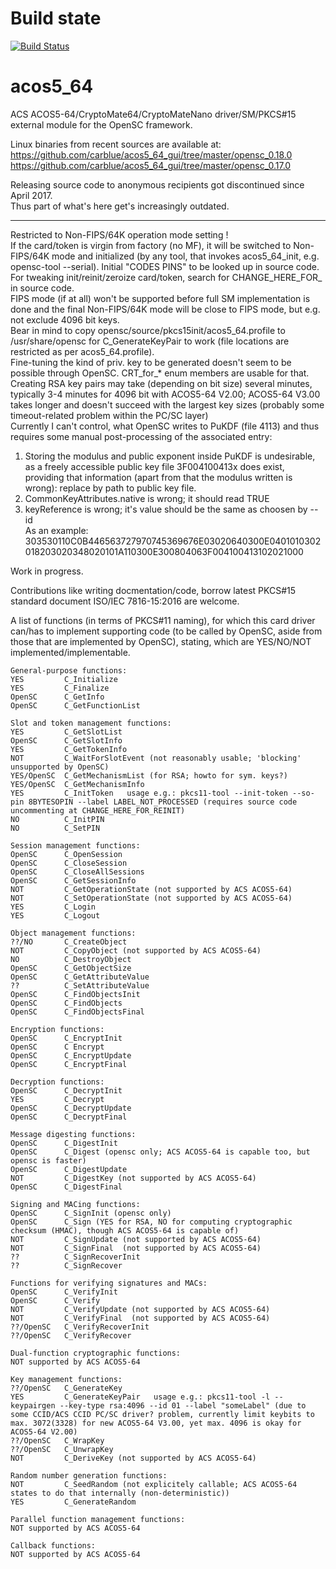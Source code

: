 # Build state

[![Build Status](https://travis-ci.org/carblue/acos5_64.svg?branch=master)](https://travis-ci.org/carblue/acos5_64)

# acos5_64

ACS ACOS5-64/CryptoMate64/CryptoMateNano driver/SM/PKCS#15 external module for the OpenSC framework.<br>

Linux binaries from recent sources are available at:<br>
https://github.com/carblue/acos5_64_gui/tree/master/opensc_0.18.0<br>
https://github.com/carblue/acos5_64_gui/tree/master/opensc_0.17.0<br>

Releasing source code to anonymous recipients got discontinued since April 2017.<br>
Thus part of what's here get's increasingly outdated.

---

Restricted to Non-FIPS/64K operation mode setting !<br>
If the card/token is virgin from factory (no MF), it will be switched to Non-FIPS/64K mode and initialized (by any tool, that invokes acos5_64_init, e.g. opensc-tool --serial). Initial "CODES PINS" to be looked up in source code.<br>
For tweaking init/reinit/zeroize card/token, search for CHANGE_HERE_FOR_  in source code.<br>
FIPS mode (if at all) won't be supported before full SM implementation is done and the final Non-FIPS/64K mode will be close to FIPS mode, but e.g. not exclude 4096 bit keys.<br>
Bear in mind to copy opensc/source/pkcs15init/acos5_64.profile to /usr/share/opensc for C_GenerateKeyPair to work (file locations are restricted as per acos5_64.profile).<br>
Fine-tuning the kind of priv. key to be generated doesn't seem to be possible through OpenSC. CRT_for_* enum members are usable for that.<br>
Creating RSA key pairs may take (depending on bit size) several minutes, typically 3-4 minutes for 4096 bit with ACOS5-64 V2.00; ACOS5-64 V3.00 takes longer and doesn't succeed with the largest key sizes (probably some timeout-related problem within the PC/SC layer)<br>
Currently I can't control, what OpenSC writes to PuKDF (file 4113) and thus requires some manual post-processing of the associated entry:<br>
1. Storing the modulus and public exponent inside PuKDF is undesirable, as a freely accessible public key file 3F004100413x does exist, providing that information (apart from that the modulus written is wrong): replace by path to public key file.<br>
2. CommonKeyAttributes.native is wrong; it should read TRUE<br>
3. keyReference is wrong; it's value should be the same as choosen by --id<br>
As an example: 303530110C0B446563727970745369676E03020640300E0401010302018203020348020101A110300E300804063F004100413102021000

Work in progress.

Contributions like writing docmentation/code, borrow latest PKCS#15 standard document ISO/IEC 7816-15:2016 are welcome.

A list of functions (in terms of PKCS#11 naming), for which this card driver can/has to implement supporting code (to be called by OpenSC, aside from those that are implemented by OpenSC), stating, which are YES/NO/NOT implemented/implementable.<br>

	General-purpose functions:
	YES         C_Initialize
	YES         C_Finalize
	OpenSC      C_GetInfo
	OpenSC      C_GetFunctionList

	Slot and token management functions:
	YES         C_GetSlotList
	OpenSC      C_GetSlotInfo
	YES         C_GetTokenInfo
	NOT         C_WaitForSlotEvent (not reasonably usable; 'blocking' unsupported by OpenSC)
	YES/OpenSC  C_GetMechanismList (for RSA; howto for sym. keys?)
	YES/OpenSC  C_GetMechanismInfo
	YES         C_InitToken   usage e.g.: pkcs11-tool --init-token --so-pin 8BYTESOPIN --label LABEL_NOT_PROCESSED (requires source code uncommenting at CHANGE_HERE_FOR_REINIT)
	NO          C_InitPIN
	NO          C_SetPIN

	Session management functions:
	OpenSC      C_OpenSession
	OpenSC      C_CloseSession
	OpenSC      C_CloseAllSessions
	OpenSC      C_GetSessionInfo
	NOT         C_GetOperationState (not supported by ACS ACOS5-64)
	NOT         C_SetOperationState (not supported by ACS ACOS5-64)
	YES         C_Login
	YES         C_Logout

	Object management functions:
	??/NO       C_CreateObject
	NOT         C_CopyObject (not supported by ACS ACOS5-64)
	NO          C_DestroyObject
	OpenSC      C_GetObjectSize
	OpenSC      C_GetAttributeValue
	??          C_SetAttributeValue
	OpenSC      C_FindObjectsInit
	OpenSC      C_FindObjects
	OpenSC      C_FindObjectsFinal

	Encryption functions:
	OpenSC      C_EncryptInit
	OpenSC      C Encrypt
	OpenSC      C_EncryptUpdate
	OpenSC      C_EncryptFinal

	Decryption functions:
	OpenSC      C_DecryptInit
	YES         C_Decrypt
	OpenSC      C_DecryptUpdate
	OpenSC      C_DecryptFinal

	Message digesting functions:
	OpenSC      C_DigestInit
	OpenSC      C_Digest (opensc only; ACS ACOS5-64 is capable too, but opensc is faster)
	OpenSC      C_DigestUpdate
	NOT         C_DigestKey (not supported by ACS ACOS5-64)
	OpenSC      C_DigestFinal

	Signing and MACing functions:
	OpenSC      C_SignInit (opensc only)
	OpenSC      C_Sign (YES for RSA, NO for computing cryptographic checksum (HMAC), though ACS ACOS5-64 is capable of)
	NOT         C_SignUpdate (not supported by ACS ACOS5-64)
	NOT         C_SignFinal  (not supported by ACS ACOS5-64)
	??          C_SignRecoverInit
	??          C_SignRecover

	Functions for verifying signatures and MACs:
	OpenSC      C_VerifyInit
	OpenSC      C_Verify
	NOT         C_VerifyUpdate (not supported by ACS ACOS5-64)
	NOT         C_VerifyFinal  (not supported by ACS ACOS5-64)
	??/OpenSC   C_VerifyRecoverInit
	??/OpenSC   C_VerifyRecover

	Dual-function cryptographic functions:
	NOT supported by ACS ACOS5-64

	Key management functions:
	??/OpenSC   C_GenerateKey
	YES         C_GenerateKeyPair   usage e.g.: pkcs11-tool -l --keypairgen --key-type rsa:4096 --id 01 --label "someLabel" (due to some CCID/ACS CCID PC/SC driver? problem, currently limit keybits to max. 3072(3328) for new ACOS5-64 V3.00, yet max. 4096 is okay for ACOS5-64 V2.00)
	??/OpenSC   C_WrapKey
	??/OpenSC   C_UnwrapKey
	NOT         C_DeriveKey (not supported by ACS ACOS5-64)

	Random number generation functions:
	NOT         C_SeedRandom (not explicitely callable; ACS ACOS5-64 states to do that internally (non-deterministic))
	YES         C_GenerateRandom

	Parallel function management functions:
	NOT supported by ACS ACOS5-64

	Callback functions:
	NOT supported by ACS ACOS5-64
